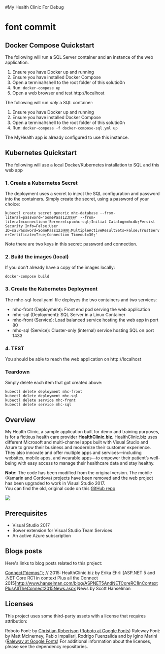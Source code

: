 #My Health Clinic For Debug
# font commit
## Docker Compose Quickstart
The following will run a SQL Server container and an instance of the web application.
1. Ensure you have Docker up and running
2. Ensure you have installed Docker Compose
3. Open a terminal/shell to the root folder of this solutio0n
4. Run: ```docker-compose up```
5. Open a web browser and test http://localhost

The following will run _only_ a SQL container:
1. Ensure you have Docker up and running
2. Ensure you have installed Docker Compose
3. Open a terminal/shell to the root folder of this solutio0n
4. Run: ```docker-compose -f docker-compose-sql.yml up```

The MyHealth app is already configured to use this instance.

## Kubernetes Quickstart
The following will use a local Docker/Kubernetes installation to SQL and this web app

### 1. Create a Kubernetes Secret
The deployment uses a secret to inject the SQL configuration and password into the containers. Simply create the secret, using a password of your choice:

```kubectl create secret generic mhc-database --from-literal=password='SomePass123@@@' --from-literal=connection='Server=tcp:mhc-sql;Initial Catalog=mhcdb;Persist Security Info=False;User ID=sa;Password=SomePass123@@@;MultipleActiveResultSets=False;TrustServerCertificate=True;Connection Timeout=30;'```

Note there are two keys in this secret: password and connection.

### 2. Build the images (local)
If you don't already have a copy of the images locally:

```docker-compose build```

### 3. Create the Kubernetes Deployment
The mhc-sql-local.yaml file deployes the two containers and two services:
* mhc-front (Deployment): Front end pod serving the web application
* mhc-sql (Deployment): SQL Server in a Linux Container
* mhc-front (Service): Load balanced service hosting the web app in port 80
* mhc-sql (Service): Cluster-only (internal) service hosting SQL on port 1433

### 4. TEST
You should be able to reach the web application on http://localhost

### Teardown
Simply delete each item that got created above:

```
kubectl delete deployment mhc-front
kubectl delete deployment mhc-sql
kubectl delete service mhc-front
kubectl delete service mhc-sql
```

## Overview
My Health Clinic, a sample application built for demo and training purposes, is for a fictious health care provider **HealthClinic.biz**. 
HealthClinic.biz uses different Microsoft and multi-channel apps built with Visual Studio and Azure to grow their business and modernize their customer experience. 
They also innovate and offer multiple apps and services—including websites, mobile apps, and wearable apps—to empower their patient’s well-being with easy access to manage their healthcare data and stay healthy.

**Note:** The code has been modified from the original version. The mobile (Xamarin and Cordova) projects have been removed and the web project has been upgraded to work in Visual Studio 2017.      
You can find the old, original code on this [GitHub repo](https://github.com/Microsoft/HealthClinic.biz)

![](mhc-dashboard.png)

## Prerequisites
* Visual Studio 2017 
* Bower extension for Visual Studio Team Services 
* An active Azure subscription 

## Blogs posts

Here's links to blog posts related to this project:

[Connect(“demos”);](http://blogs.msdn.com/b/visualstudio/archive/2015/12/08/connect-demos-2015-healthclinic-biz.aspx) // 2015: HealthClinic.biz by Erika Ehrli
[ASP.NET 5 and .NET Core RC1 in context Plus all the Connect 2015]http://www.hanselman.com/blog/ASPNET5AndNETCoreRC1InContextPlusAllTheConnect2015News.aspx News by Scott Hanselman

## Licenses

This project uses some third-party assets with a license that requires attribution:

Roboto Font: by [Christian Robertson](https://plus.google.com/110879635926653430880/about) ([Roboto at Google Fonts](https://fonts.google.com/specimen/Roboto))
Raleway Font: by Matt McInerney, Pablo Impallari, Rodrigo Fuenzalida and by Igino Marini ([Raleway at Google Fonts](https://www.google.com/fonts/specimen/Raleway))
For additional information about the licenses, please see the dependency repositories.

